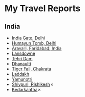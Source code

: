 # My Travel Reports

## India
-	[India Gate, Delhi](august-2017/india-gate.md)
-	[Humayun Tomb, Delhi](august-2017/humayun-tomb.md)
-	[Aravalli, Faridabad, India](july-2017/aravalli.md)
-	[Lansdowne](july-2017/lensdown.md)
-	[Tehri Dam](september-2017/tehri-dam.md)
-	[Dhanaulti](october-2017/dhanaulti.md)
-	[Tiger Fall, Chakrata](march-2018/chakrata.md)
-	[Laddakh](september-2018/laddakh.md)
-	[Yamunotri](october-2018/yamunotri.md)
-	[Shivpuri, Rishikesh](may-2018/shivpuri.md)✗
-	[Kedarkantha](january-2019/kedarkantha.md)✗
